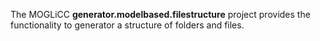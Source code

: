 The MOGLiCC **generator.modelbased.filestructure** project provides the functionality to generator a structure of folders and files.